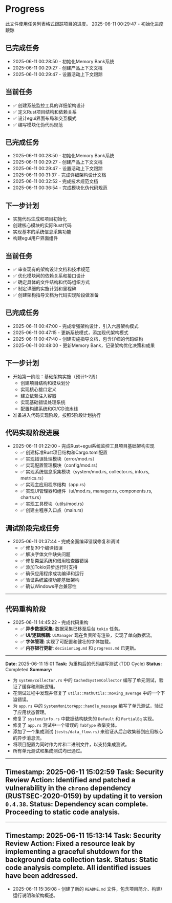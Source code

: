 # Progress

此文件使用任务列表格式跟踪项目的进度。
2025-06-11 00:29:47 - 初始化进度跟踪

## 已完成任务

* 2025-06-11 00:28:50 - 初始化Memory Bank系统
* 2025-06-11 00:29:27 - 创建产品上下文文档
* 2025-06-11 00:29:47 - 设置活动上下文跟踪

## 当前任务

* ✅ 创建系统监控工具的详细架构设计
* ✅ 定义Rust项目结构和依赖关系
* ✅ 设计egui界面布局和交互模式
* ✅ 编写模块化伪代码规范

## 已完成任务

* 2025-06-11 00:28:50 - 初始化Memory Bank系统
* 2025-06-11 00:29:27 - 创建产品上下文文档
* 2025-06-11 00:29:47 - 设置活动上下文跟踪
* 2025-06-11 00:31:37 - 完成详细架构设计文档
* 2025-06-11 00:32:52 - 完成技术规范文档
* 2025-06-11 00:36:54 - 完成模块化伪代码规范

## 下一步计划

* 实施代码生成和项目初始化
* 创建核心模块的实际Rust代码
* 实现基本的系统信息采集功能
* 构建egui用户界面组件
## 当前任务

* ✅ 审查现有的架构设计文档和技术规范
* ✅ 优化模块间的依赖关系和接口设计
* ✅ 确定具体的文件结构和代码组织方式
* ✅ 制定详细的实施计划和里程碑
* ✅ 创建架构指导文档为代码实现阶段做准备

## 已完成任务

* 2025-06-11 00:47:00 - 完成增强架构设计，引入六层架构模式
* 2025-06-11 00:47:15 - 更新系统模式，添加现代架构模式
* 2025-06-11 00:47:40 - 创建实施指导文档，包含详细的代码结构
* 2025-06-11 00:48:00 - 更新Memory Bank，记录架构优化决策和成果

## 下一步计划

* 开始第一阶段：基础架构实施（预计1-2周）
  - 创建项目结构和模块划分
  - 实现核心接口定义
  - 建立依赖注入容器
  - 实现基础错误处理系统
  - 配置构建系统和CI/CD流水线
* 准备进入代码实现阶段，按照5阶段计划执行
## 代码实现阶段进展

* 2025-06-11 01:22:00 - 完成Rust+egui系统监控工具项目基础架构实现
  - ✅ 创建标准Rust项目结构和Cargo.toml配置
  - ✅ 实现错误处理模块（error/mod.rs）
  - ✅ 实现配置管理模块（config/mod.rs）
  - ✅ 实现系统信息采集模块（system/mod.rs, collector.rs, info.rs, metrics.rs）
  - ✅ 实现主应用程序结构（app.rs）
  - ✅ 实现UI管理器和组件（ui/mod.rs, manager.rs, components.rs, charts.rs）
  - ✅ 实现工具模块（utils/mod.rs）
  - ✅ 创建主程序入口点（main.rs）
## 调试阶段完成任务

* 2025-06-11 01:37:44 - 完成全面编译错误修复和调试
  - ✅ 修复30个编译错误
  - ✅ 解决字体文件缺失问题
  - ✅ 修复类型系统和借用检查器错误
  - ✅ 添加Tokio异步运行时支持
  - ✅ 确保应用程序成功编译和运行
  - ✅ 验证系统监控功能基础架构
  - ✅ 确认Windows平台兼容性
---
## 代码重构阶段

* 2025-06-11 14:45:22 - 完成代码重构
  - ✅ **异步数据采集**: 数据采集已移至后台 `tokio` 任务。
  - ✅ **UI/逻辑解耦**: `UiManager` 现在负责所有渲染，实现了单向数据流。
  - ✅ **字体管理**: 实现了可配置和健壮的字体加载。
  - ✅ **内存银行更新**: `decisionLog.md` 和 `progress.md` 已更新。
---
**Date:** 2025-06-11 15:01
**Task:** 为重构后的代码编写测试 (TDD Cycle)
**Status:** Completed
**Summary:**
- 为 `system/collector.rs` 中的 `CachedSystemCollector` 编写了单元测试，验证了缓存和刷新逻辑。
- 在测试过程中发现并修复了 `utils::MathUtils::moving_average` 中的一个下溢错误。
- 为 `app.rs` 中的 `SystemMonitorApp::handle_message` 编写了单元测试，验证了应用状态管理。
- 修复了 `system/info.rs` 中数据结构缺失的 `Default` 和 `PartialEq` 实现。
- 修复了 `app.rs` 测试中一个错误的 `TabType` 枚举变体。
- 添加了一个集成测试 (`tests/data_flow.rs`) 来验证从后台收集器到应用核心的异步消息流。
- 将项目配置为同时作为库和二进制文件，以支持集成测试。
- 所有单元测试和集成测试均已通过。
---
**Timestamp:** 2025-06-11 15:02:59
**Task:** Security Review
**Action:** Identified and patched a vulnerability in the `chrono` dependency (RUSTSEC-2020-0159) by updating it to version `0.4.38`.
**Status:** Dependency scan complete. Proceeding to static code analysis.
---
---
**Timestamp:** 2025-06-11 15:13:14
**Task:** Security Review
**Action:** Fixed a resource leak by implementing a graceful shutdown for the background data collection task.
**Status:** Static code analysis complete. All identified issues have been addressed.
---
* 2025-06-11 15:36:08 - 创建了新的 `README.md` 文件，包含项目简介、构建/运行说明和架构概述。